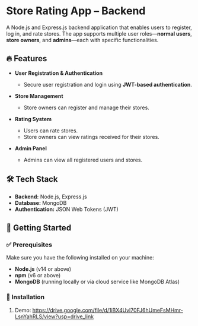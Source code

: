 # Store Rating App – Backend

A Node.js and Express.js backend application that enables users to register, log in, and rate stores. The app supports multiple user roles—**normal users**, **store owners**, and **admins**—each with specific functionalities.

## 🔥 Features

- **User Registration & Authentication**
  - Secure user registration and login using **JWT-based authentication**.

- **Store Management**
  - Store owners can register and manage their stores.

- **Rating System**
  - Users can rate stores.
  - Store owners can view ratings received for their stores.

- **Admin Panel**
  - Admins can view all registered users and stores.

## 🛠️ Tech Stack 

- **Backend:** Node.js, Express.js  
- **Database:** MongoDB  
- **Authentication:** JSON Web Tokens (JWT)

## 🚀 Getting Started

### ✅ Prerequisites

Make sure you have the following installed on your machine:

- **Node.js** (v14 or above)  
- **npm** (v6 or above)  
- **MongoDB** (running locally or via cloud service like MongoDB Atlas)

### 🔧 Installation

1. Demo:
 https://drive.google.com/file/d/1iBX4Uvl70FJ6hUmeFsMHmr-LsnYahRLS/view?usp=drive_link